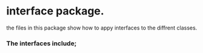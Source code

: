# interface package.
the files in this package show how to appy interfaces to the diffrent classes.
### The interfaces include;

